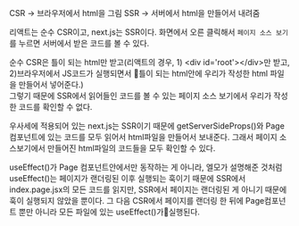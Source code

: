 
CSR → 브라우저에서 html을 그림
SSR → 서버에서 html을 만들어서 내려줌


리액트는 순수 CSR이고, next.js는 SSR이다.
화면에서 오른 클릭해서 `페이지 소스 보기`를 누르면 서버에서 받은 코드를 볼 수 있다.

순수 CSR은 틀이 되는 html만 받고(리액트의 경우, 1) \<div id='root'>\</div>만 받고, 2)브라우저에서 JS코드가 실행되면서 틀이 되는 html안에 우리가 작성한 html 파일을 만들어서 넣어준다.)  
그렇기 때문에 SSR에서 읽어들인 코드를 볼 수 있는 페이지 소스 보기에서 우리가 작성한 코드를 확인할 수 없다.

우사세에 적용되어 있는 next.js는 SSR이기 때문에 getServerSideProps()와 Page 컴포넌트에 있는 코드를 모두 읽어서 html파일을 만들어서 보내준다. 
그래서 페이지 소스보기에서 만들어진 html파일의 코드들을 모두 확인할 수 있다.

useEffect()가 Page 컴포넌트안에서만 동작하는 게 아니라, 
엘모가 설명해준 것처럼 useEffect()는 페이지가 랜더링된 이후 실행되는 훅이기 때문에 SSR에서 index.page.jsx의 모든 코드를 읽지만, SSR에서 페이지는 랜더링된 게 아니기 때문에 훅이 실행되지 않았을 뿐이다.
그 다음 CSR에서 페이지를 랜더링 한 뒤에 Page컴포넌트 뿐만 아니라 모든 파일에 있는 useEffect()가실행된다.